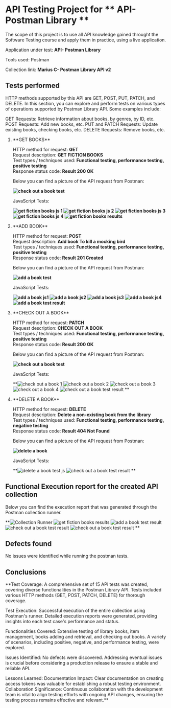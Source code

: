 <h1>API Testing Project for ** API- Postman Library **</h1>

The scope of this project is to use all  API knowledge gained throught the Software Testing course and apply them in practice, using a live application.

Application under test: **API- Postman Library**

Tools used: Postman

Collection link: **Marius C- Postman Library API v2**

<h2>Tests performed</h2>
HTTP methods supported by this API are GET, POST, PUT, PATCH, and DELETE. In this section, you can explore and perform tests on various types of operations supported by Postman Library API. Some examples include:

GET Requests: Retrieve information about books, by genres, by ID, etc.
POST Requests: Add new books, etc.
PUT and PATCH Requests: Update existing books, checking books, etc.
DELETE Requests: Remove books, etc.
<ol>
<li>**GET BOOKS**</li>

HTTP method for request: **GET**<br>
Request description: **GET FICTION BOOKS**<br>
Test types / techniques used: **Functional testing, performance testing, positive testing**<br>
Response status code: **Result 200 OK**<br>

Below you can find a picture of the API request from Postman:<br>

**![check out a book test](https://github.com/user-attachments/assets/01b32ab1-8d65-4bbf-b339-454ca02fe58e)**<br>

JavaScript Tests:

**![get fiction books js 1](https://github.com/user-attachments/assets/e05dd290-7118-4630-b64c-297917ade482)
![get fiction books js 2](https://github.com/user-attachments/assets/9b05e62c-7aa3-43b4-bdd0-db6f294c1b30)
![get fiction books js 3](https://github.com/user-attachments/assets/afd1e6ed-fd6c-46e5-a121-b170e540326d)
![get fiction books js 4](https://github.com/user-attachments/assets/806f65d9-644c-4735-9888-a1daf3dd61f4)
![get fiction books results](https://github.com/user-attachments/assets/9c82bbe9-5b72-4e41-b388-23e6b3dd2528)**<br>

<li>**ADD BOOK**</li>

HTTP method for request: **POST**<br>
Request description: **Add book To kill a mocking bird**<br>
Test types / techniques used: **Functional testing, performance testing, positive testing**<br>
Response status code: **Result 201 Created**<br>

Below you can find a picture of the API request from Postman:<br>

**![add a book test](https://github.com/user-attachments/assets/f32a75be-3fed-4622-8cf4-b3a5b439e20a)**<br>

JavaScript Tests:

**![add a book js1](https://github.com/user-attachments/assets/4ebd6c8a-4183-43f0-be2b-f6e1e062037c)
![add a book js2](https://github.com/user-attachments/assets/c5822bb6-e920-437d-b7d1-882254fd59df)
![add a book js3](https://github.com/user-attachments/assets/9bd9d460-2303-48f9-b823-5826f9da1137)
![add a book js4](https://github.com/user-attachments/assets/774ed048-851b-487a-82a8-9eb02368989b)
![add a book test result](https://github.com/user-attachments/assets/04a7998e-1176-4316-89f5-6920880bf161)**<br>

<li>**CHECK OUT A BOOK**</li>

HTTP method for request: **PATCH**<br>
Request description: **CHECK OUT A BOOK**<br>
Test types / techniques used: **Functional testing, performance testing, positive testing**<br>
Response status code: **Result 200 OK**<br>

Below you can find a picture of the API request from Postman:<br>

**![check out a book test](https://github.com/user-attachments/assets/8dcb0194-47ab-4c33-89b6-7a3e1aeb8d9f)**<br>

JavaScript Tests:

**![check out a book 1](https://github.com/user-attachments/assets/51763c6f-4da6-466d-8db5-3f4ca423f11e)
![check out a book 2](https://github.com/user-attachments/assets/f3e3fab7-f0ea-4471-8aac-04e478f99307)
![check out a book 3](https://github.com/user-attachments/assets/96873a01-fcc6-4a42-b657-6228548f4362)
![check out a book 4](https://github.com/user-attachments/assets/0bb96c57-85c2-4da4-b219-942c831ffe4b)
![check out a book test result](https://github.com/user-attachments/assets/7f000ddd-414c-4427-8e01-7f7ad023f683)
**<br>

<li>**DELETE A BOOK**</li>

HTTP method for request: **DELETE**<br>
Request description: **Delete a non-existing book from the library**<br>
Test types / techniques used: **Functional testing, performance testing, negative testing**<br>
Response status code: **Result 404 Not Found**<br>

Below you can find a picture of the API request from Postman:<br>

**![delete a book](https://github.com/user-attachments/assets/f765cbb9-5038-46ec-b62d-2094919c1897)**<br>

JavaScript Tests:

**![delete a book test js](https://github.com/user-attachments/assets/05893aa4-842c-4155-81dd-b4713e60da0f)
![check out a book test result](https://github.com/user-attachments/assets/5c975313-55a8-41b7-abd1-3a0da11ba58e)
**<br>


</ol>

<h2>Functional Execution report for the created API collection </h2>

Below you can find the execution report that was generated through the Postman collection runner. <br>

**![Collection Runner](https://github.com/user-attachments/assets/16273949-139b-4dea-98d6-9dbc3eb4e351)
![get fiction books results](https://github.com/user-attachments/assets/84db6ad7-4f29-4599-8287-ec5cef7fae89)
![add a book test result](https://github.com/user-attachments/assets/077fa512-eb79-4c03-8854-6d811935d70b)
![check out a book test result](https://github.com/user-attachments/assets/2305b533-8051-408c-a591-c1978d45dfb8)
![check out a book test result](https://github.com/user-attachments/assets/5fdc801a-b1b6-409e-9891-e6832989358c)
**<br>

<h2>Defects found</h2>

No issues were identified while running the postman tests.<br>

<h2>Conclusions</h2>

**Test Coverage: A comprehensive set of 15 API tests was created, covering diverse functionalities in the Postman Library API. Tests included various HTTP methods (GET, POST, PATCH, DELETE) for thorough coverage.

Test Execution: Successful execution of the entire collection using Postman's runner. Detailed execution reports were generated, providing insights into each test case's performance and status.

Functionalities Covered: Extensive testing of library books, item management, books adding and retrieval, and checking out books. A variety of scenarios, including positive, negative, and performance testing, were explored.

Issues Identified: No defects were discovered. Addressing eventual issues is crucial before considering a production release to ensure a stable and reliable API.

Lessons Learned: Documentation Impact: Clear documentation on creating access tokens was valuable for establishing a robust testing environment. Collaboration Significance: Continuous collaboration with the development team is vital to align testing efforts with ongoing API changes, ensuring the testing process remains effective and relevant.**

